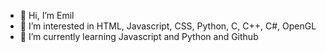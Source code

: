 - 👋 Hi, I’m Emil
- 👀 I’m interested in HTML, Javascript, CSS, Python, C, C++, C#, OpenGL
- 🌱 I’m currently learning Javascript and Python and Github


<!---
emilplaton1/emilplaton1 is a ✨ special ✨ repository because its `README.md` (this file) appears on your GitHub profile.
You can click the Preview link to take a look at your changes.
--->
